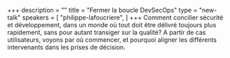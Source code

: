 +++
description = ""
title = "Fermer la boucle DevSecOps"
type = "new-talk"
speakers = [
        "philippe-lafoucriere",
]
+++
Comment concilier sécurité et développement, dans un monde où tout doit être délivré toujours plus rapidement, sans pour autant transiger sur la qualité? A partir de cas utilisateurs, voyons par où commencer, et pourquoi aligner les différents intervenants dans les prises de décision.